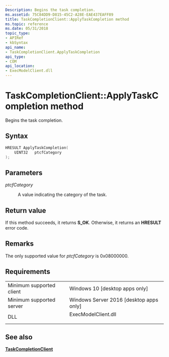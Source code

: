 ```yaml
---
Description: Begins the task completion.
ms.assetid: 75C84DD9-D815-45C2-A28E-EAE437EAFF89
title: TaskCompletionClient::ApplyTaskCompletion method
ms.topic: reference
ms.date: 05/31/2018
topic_type: 
- APIRef
- kbSyntax
api_name: 
- TaskCompletionClient.ApplyTaskCompletion
api_type: 
- COM
api_location: 
- ExecModelClient.dll
---
```


# TaskCompletionClient::ApplyTaskCompletion method

Begins the task completion.

## Syntax


```C++
HRESULT ApplyTaskCompletion(
    UINT32   ptcfCategory
);
```



## Parameters

<dl> <dt>

*ptcfCategory* 
</dt> <dd>

A value indicating the category of the task.

</dd> </dl>

## Return value

If this method succeeds, it returns **S\_OK**. Otherwise, it returns an **HRESULT** error code.

## Remarks

The only supported value for *ptcfCategory* is 0x08000000.

## Requirements



|                                     |                                                                                                |
|-------------------------------------|------------------------------------------------------------------------------------------------|
| Minimum supported client<br/> | Windows 10 \[desktop apps only\]<br/>                                                    |
| Minimum supported server<br/> | Windows Server 2016 \[desktop apps only\]<br/>                                           |
| DLL<br/>                      | <dl> <dt>ExecModelClient.dll</dt> </dl> |



## See also

<dl> <dt>

[**TaskCompletionClient**](taskcompletionclient.md)
</dt> </dl>

 

 




